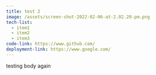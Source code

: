 ```yaml
---
title: test 2
image: /assets/screen-shot-2022-02-06-at-2.02.20-pm.png
tech-list:
  - item1
  - item2
  - item3
code-link: https://www.github.com/
deployment-link: https://www.google.com/
---
```


testing body again

